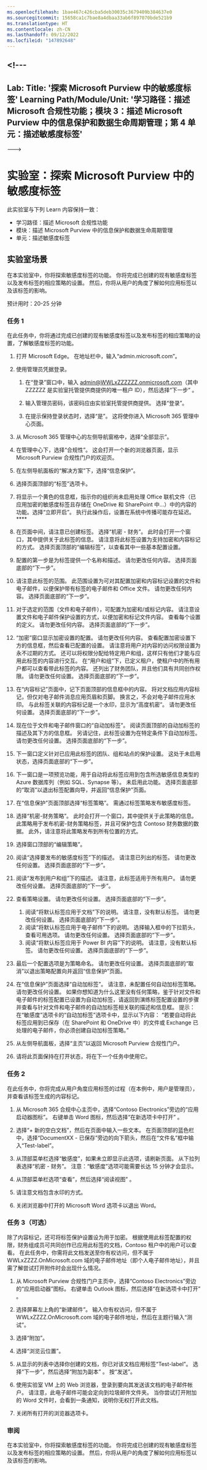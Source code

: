 ```yaml
---
ms.openlocfilehash: 1bae467c426cba5deb30035c3679409b384637e0
ms.sourcegitcommit: 15658ca1c7bae8a4dbaa33ab6f897070bde521b9
ms.translationtype: HT
ms.contentlocale: zh-CN
ms.lasthandoff: 09/12/2022
ms.locfileid: "147892648"
---
```

<a name="---"></a><!---
---
Lab: Title: '探索 Microsoft Purview 中的敏感度标签' Learning Path/Module/Unit: '学习路径：描述 Microsoft 合规性功能；模块 3：描述 Microsoft Purview 中的信息保护和数据生命周期管理；第 4 单元：描述敏感度标签'
---
--->

# <a name="lab-explore-sensitivity-labels-in-microsoft-purview"></a>实验室：探索 Microsoft Purview 中的敏感度标签

此实验室与下列 Learn 内容保持一致：

- 学习路径：描述 Microsoft 合规性功能
- 模块：描述 Microsoft Purview 中的信息保护和数据生命周期管理
- 单元：描述敏感度标签

## <a name="lab-scenario"></a>实验室场景

在本实验室中，你将探索敏感度标签的功能。  你将完成已创建的现有敏感度标签以及发布标签的相应策略的设置。   然后，你将从用户的角度了解如何应用标签以及该标签的影响。

预计用时：20-25 分钟

### <a name="task-1"></a>任务 1

在此任务中，你将通过完成已创建的现有敏感度标签以及发布标签的相应策略的设置，了解敏感度标签的功能。

1. 打开 Microsoft Edge。 在地址栏中，输入“admin.microsoft.com”。

1. 使用管理员凭据登录。
    1. 在“登录”窗口中，输入 admin@WWLxZZZZZZ.onmicrosoft.com（其中 ZZZZZZ 是实验室托管提供商提供的唯一租户 ID），然后选择“下一步” 。

    1. 输入管理员密码，该密码应由实验室托管提供商提供。 选择“登录”。
    1. 在提示保持登录状态时，选择“是”。 这将使你进入 Microsoft 365 管理中心页面。

1. 从 Microsoft 365 管理中心的左侧导航窗格中，选择“全部显示”。

1. 在管理中心下，选择“合规性”。  这会打开一个新的浏览器页面，显示 Microsoft Purview 合规性门户的欢迎页。  

1. 在左侧导航面板的“解决方案”下，选择“信息保护”。

1. 选择页面顶部的“标签”选项卡。

1. 将显示一个黄色的信息框，指示你的组织尚未启用处理 Office 联机文件（已应用加密的敏感度标签且存储在 OneDrive 和 SharePoint 中...）中的内容的功能。选择“立即开启”。  执行此操作后，设置在系统中传播可能存在延迟。****

1. 在页面中间，请注意已创建标签。  选择“机密 - 财务”。  此时会打开一个窗口，其中提供关于此标签的信息。  请注意将此标签设置为支持加密和内容标记的方式。  选择页面顶部的“编辑标签”，以查看其中一些基本配置设置。

1. 配置的第一步是为标签提供一个名称和描述。  请勿更改任何内容。  选择页面底部的“下一步”。

1. 请注意此标签的范围。  此范围设置为可对其配置加密和内容标记设置的文件和电子邮件，以便保护带有标签的电子邮件和 Office 文件。  请勿更改任何内容。  选择页面底部的“下一步”。

1. 对于选定的范围（文件和电子邮件），可配置为加密和/或标记内容。  请注意设置文件和电子邮件保护设置的方式，以便加密和标记文件内容。  查看每个设置的定义。  请勿更改任何内容。  选择页面底部的“下一步”。

1. “加密”窗口显示加密设置的配置。  请勿更改任何内容。  查看配置加密设置下方的信息框，然后查看已配置的设置。 请注意将用户对内容的访问权限设置为永不过期的方式。  还可以将权限分配给特定用户和组，这样只有他们才能与应用此标签的内容进行交互。  在“用户和组”下，已定义租户，使租户中的所有用户都可以查看带此标签的内容。  还列出了财务团队，并且他们具有共同创作权限。  请勿更改任何设置。  选择页面底部的“下一步”。

1. 在“内容标记”页面中，记下页面顶部的信息框中的内容。  将对文档应用内容标记，但仅对电子邮件消息应用页眉和页脚。 换言之，不会对电子邮件应用水印。  与此标签关联的内容标记是一个水印，显示为“高度机密”。  请勿更改任何设置。  选择页面底部的“下一步”。

1. 现在位于文件和电子邮件窗口的“自动加标签”。  阅读页面顶部的自动加标签的描述及其下方的信息框。  另请记住，此标签设置为在特定条件下自动加标签。 请勿更改任何设置。  选择页面底部的“下一步”。

1. 下一窗口定义针对已应用此标签的团队、组和站点的保护设置。 这处于未启用状态，选择页面底部的“下一步”。

1. 下一窗口是一项预览功能，用于自动将此标签应用到包含所选敏感信息类型的 Azure 数据库列（例如 SQL、Synapse 等）。  未启用此功能。 选择页面底部的“取消”以退出标签配置向导，并返回“信息保护”页面。

1. 在“信息保护”页面顶部选择“标签策略”。  需通过标签策略发布敏感度标签。  

1. 选择“机密-财务策略”。  此时会打开一个窗口，其中提供关于此策略的信息。  此策略用于发布机密-财务策略标签，并且可保护包含 Contoso 财务数据的数据。  此外，请注意将此策略发布到所有位置的方式。  

1. 选择窗口顶部的“编辑策略”。

1. 阅读“选择要发布的敏感度标签”下的描述。  请注意已列出的标签。  请勿更改任何设置。  选择页面底部的“下一步”。

1. 阅读“发布到用户和组”下的描述。  请注意，此标签适用于所有用户。  请勿更改任何设置。  选择页面底部的“下一步”。

1. 查看策略设置。  请勿更改任何设置。  选择页面底部的“下一步”。
    1. 阅读“将默认标签应用于文档”下的说明。  请注意，没有默认标签。 请勿更改任何设置。  选择页面底部的“下一步”。
    1. 阅读“将默认标签应用于电子邮件”下的说明。  选择输入框中的下拉箭头，查看可用选项。 请勿更改任何设置。  选择页面底部的“下一步”。
    1. 阅读“将默认标签应用于 Power BI 内容”下的说明。  请注意，没有默认标签。 请勿更改任何设置。  选择页面底部的“下一步”。

1. 最后一个配置选项是为策略命名。  请勿更改任何设置。  选择页面底部的“取消”以退出策略配置向并返回“信息保护”页面。

1. 在“信息保护”页面选择“自动加标签”。  请注意，未配置任何自动加标签策略。  请勿更改任何设置。  如果你想知道为什么这里没有任何策略，鉴于针对文件和电子邮件的标签配置已设置为自动加标签，请返回到演练标签配置设置的步骤并查看与针对文件和电子邮件的自动加标签相关联的描述和信息框。  提示：在“敏感度”选项卡的“自动加标签”选项卡中，显示以下内容：  “若要自动将此标签应用到已保存（在 SharePoint 和 OneDrive 中）的文件或 Exchange 已处理的电子邮件，你必须创建自动加标签策略。”

1. 从左侧导航面板，选择“主页”以返回 Microsoft Purview 合规性门户。

1. 请将此页面保持在打开状态，将在下一个任务中使用它。

### <a name="task-2"></a>任务 2

在此任务中，你将完成从用户角度应用标签的过程（在本例中，用户是管理员），并查看该标签生成的内容标记。

1. 从 Microsoft 365 合规中心主页中，选择“Contoso Electronics”旁边的“应用启动器图标”。 右键单击 Word 图标，然后选择“在新选项卡中打开” 。  

1. 选择“+ 新的空白文档”，然后在页面中输入一些文本。  在页面顶部的蓝色栏中，选择“DocumentXX - 已保存”旁边的向下箭头，然后在“文件名”框中输入“Test-label”。

1. 从顶部菜单栏选择“敏感度”，如果未立即显示此选项，请刷新页面。 从下拉列表选择“机密 - 财务”。  注意：“敏感度”选项可能需要长达 15 分钟才会显示。

1. 从顶部菜单栏选项“查看”，然后选择“阅读视图” 。

1. 请注意文档包含水印的方式。  

1. 关闭浏览器中打开的 Microsoft Word 选项卡以退出 Word。

### <a name="task-3-optional"></a>任务 3（可选）

除了内容标记，还可将标签保护设置设为用于加密。 根据使用此标签配置的权限，财务组成员可共同创作已应用此标签的文档，Contoso 租户中的用户可以查看。  在此任务中，你需将此文档发送至你有权访问，但不属于 WWLxZZZZ.OnMicrosoft.com 域的电子邮件地址（即个人电子邮件地址），并且需了解尝试打开附件时会出现什么情况。

1. 从 Microsoft Purview 合规性门户主页中，选择“Contoso Electronics”旁边的“应用启动器”图标。 右键单击 Outlook 图标，然后选择“在新选项卡中打开” 。

1. 选择屏幕左上角的“新建邮件”。  输入你有权访问，但不属于 WWLxZZZZ.OnMicrosoft.com 域的电子邮件地址，然后在主题行输入“测试”。

1. 选择“附加”。

1. 选择“浏览云位置”。

1. 从显示的列表中选择你创建的文档，你已对该文档应用标签“Test-label”。 选择“下一步”，然后选择“附加为副本” 。  按“发送”。 

1. 使用实验室 VM 上的 Web 浏览器，登录到要向其发送该文档的电子邮件帐户。  请注意，此电子邮件可能会定向到垃圾邮件文件夹。  当你尝试打开附加的 Word 文件时，会看到一条通知，说明你无权打开此文档。

1. 关闭所有打开的浏览器选项卡。

### <a name="review"></a>审阅

在本实验室中，你将探索敏感度标签的功能。  你将完成已创建的现有敏感度标签以及发布标签的相应策略的设置。   然后，你将从用户的角度了解如何应用标签以及该标签的影响。
